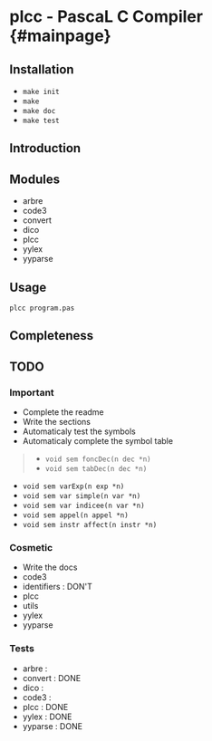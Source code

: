 plcc - PascaL C Compiler  {#mainpage}
====================
## Installation

+ `make init`
+ `make`
+ `make doc`
+ `make test`

## Introduction

## Modules
+ arbre
+ code3
+ convert
+ dico
+ plcc
+ yylex
+ yyparse

## Usage
`plcc program.pas`

## Completeness

## TODO

### Important 
+ Complete the readme
+ Write the sections
+ Automaticaly test the symbols
+ Automaticaly complete the symbol table
> + `void sem foncDec(n dec *n)`
> + `void sem tabDec(n dec *n)`
 + `void sem varExp(n exp *n)`
 + `void sem var simple(n var *n)`
 + `void sem var indicee(n var *n)`
 + `void sem appel(n appel *n)`
 + `void sem instr affect(n instr *n)`

### Cosmetic
+ Write the docs
 + code3
 + identifiers : DON'T
 + plcc
 + utils
 + yylex
 + yyparse
 
### Tests
+ arbre : 
+ convert : DONE
+ dico : 
+ code3 : 
+ plcc : DONE
+ yylex : DONE
+ yyparse : DONE
